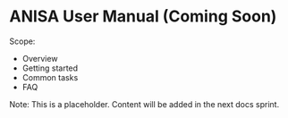 # ANISA User Manual (Coming Soon)

Scope:
- Overview
- Getting started
- Common tasks
- FAQ

Note: This is a placeholder. Content will be added in the next docs sprint.


